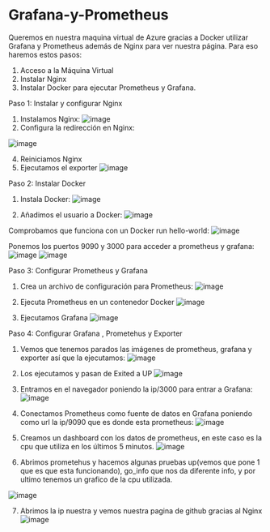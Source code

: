 # Grafana-y-Prometheus

Queremos en nuestra maquina virtual de Azure gracias a Docker utilizar Grafana y Prometheus además de Nginx para ver nuestra página. Para eso haremos estos pasos:
1.	Acceso a la Máquina Virtual
2.	Instalar Nginx
3.	Instalar Docker para ejecutar Prometheus y Grafana.


Paso 1: Instalar y configurar Nginx
1.	Instalamos Nginx:
 ![image](https://github.com/fmartingv/Grafana-y-Prometheus/assets/120713266/6f6631af-289a-4cfd-97c6-f27b9bd669c7)
2.	Configura la redirección en Nginx:
   
![image](https://github.com/fmartingv/Grafana-y-Prometheus/assets/120713266/fc570e40-9341-4ee4-a528-fdd0a3118632)

4.	Reiniciamos Nginx
5.	Ejecutamos el exporter 
![image](https://github.com/fmartingv/Grafana-y-Prometheus/assets/120713266/3be6a6e8-1d4a-485a-a044-bc990a2478ff)


Paso 2: Instalar Docker
1.	Instala Docker:
 ![image](https://github.com/fmartingv/Grafana-y-Prometheus/assets/120713266/f10d61bf-7d80-4b7c-b6b5-33cf5950d3b6)

2.	Añadimos el usuario a Docker:
 ![image](https://github.com/fmartingv/Grafana-y-Prometheus/assets/120713266/fe957af8-41bb-4a93-b2a8-f6770c948202)

Comprobamos que funciona con un Docker run hello-world:
 ![image](https://github.com/fmartingv/Grafana-y-Prometheus/assets/120713266/e60110ec-a2c6-413a-b3a7-a73775be1363)

Ponemos los puertos 9090 y 3000 para acceder a prometheus y grafana:
![image](https://github.com/fmartingv/Grafana-y-Prometheus/assets/120713266/a86e99b0-075b-4d6c-8f1d-e1ec32177b7e)
![image](https://github.com/fmartingv/Grafana-y-Prometheus/assets/120713266/2814bdeb-b27d-45c7-ac6d-89d2f5af81b0)



Paso 3: Configurar Prometheus y Grafana
1.	Crea un archivo de configuración para Prometheus:
 ![image](https://github.com/fmartingv/Grafana-y-Prometheus/assets/120713266/88b9ca67-7e8d-4bf1-b145-ea623bb2795a)


2.	Ejecuta Prometheus en un contenedor Docker
![image](https://github.com/fmartingv/Grafana-y-Prometheus/assets/120713266/860bc0c5-8e82-4d82-815f-eeb0e8057d0d)


3.	Ejecutamos Grafana
![image](https://github.com/fmartingv/Grafana-y-Prometheus/assets/120713266/39801a32-1fb5-4647-a0b3-145c66cd9551)


Paso 4: Configurar Grafana , Prometehus y Exporter
1.	Vemos que tenemos parados las imágenes de prometheus, grafana y exporter así que la ejecutamos:
 ![image](https://github.com/fmartingv/Grafana-y-Prometheus/assets/120713266/b69189a5-9719-455d-bd42-f17688d30d87)


2.	Los ejecutamos y pasan de Exited a UP
 ![image](https://github.com/fmartingv/Grafana-y-Prometheus/assets/120713266/6e897b4b-8dab-4336-99f4-3baad1aab70f)


3.	Entramos en el navegador poniendo la ip/3000 para entrar a Grafana:
 ![image](https://github.com/fmartingv/Grafana-y-Prometheus/assets/120713266/5c25a561-7cc4-48b8-830b-f268e3149d78)


4.	Conectamos Prometheus como fuente de datos en Grafana poniendo como url la ip/9090 que es donde esta prometheus:
 ![image](https://github.com/fmartingv/Grafana-y-Prometheus/assets/120713266/08343b69-dd1a-4e39-911b-6ac408956861)

5.	Creamos un dashboard con los datos de prometheus, en este caso es la cpu que utiliza en los últimos 5 minutos.
 ![image](https://github.com/fmartingv/Grafana-y-Prometheus/assets/120713266/718dd9bd-254a-488f-9a65-831c3d315c36)

6.	Abrimos prometehus y hacemos algunas pruebas up(vemos que pone 1 que es que esta funcionando), go_info que nos da diferente info, y por ultimo tenemos un grafico de la cpu utilizada.
 
![image](https://github.com/fmartingv/Grafana-y-Prometheus/assets/120713266/de672ff1-8d6a-4aef-9e45-c27127bbe656)



7.	Abrimos la ip nuestra y vemos nuestra pagina de github gracias al Nginx
 ![image](https://github.com/fmartingv/Grafana-y-Prometheus/assets/120713266/22018fc4-6e10-4c46-b8b2-9856e1a33e54)


